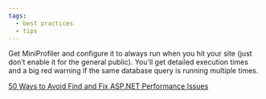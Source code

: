 ```yaml
---
tags:
  - best practices
  - tips
---
```


Get MiniProfiler and configure it to always run when you hit your site (just don’t enable it for the general public). You’ll get detailed execution times and a big red warning if the same database query is running multiple times.

[50 Ways to Avoid Find and Fix ASP.NET Performance Issues](https://www.red-gate.com/library/50-ways-to-avoid-find-and-fix-asp-net-performance-issues)